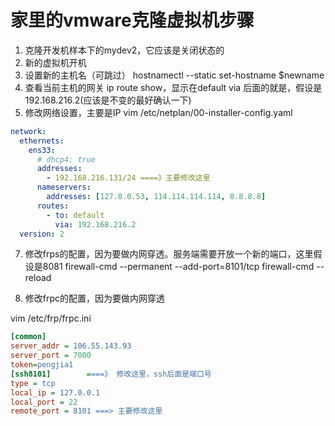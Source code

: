 # 家里的vmware克隆虚拟机步骤


1. 克隆开发机样本下的mydev2，它应该是关闭状态的
2. 新的虚拟机开机
3. 设置新的主机名（可跳过）
   hostnamectl --static set-hostname $newname
5. 查看当前主机的网关
   ip route show，显示在default via 后面的就是，假设是192.168.216.2(应该是不变的最好确认一下)
6. 修改网络设置，主要是IP
   vim /etc/netplan/00-installer-config.yaml
```yaml
network:
  ethernets:
    ens33:
      # dhcp4: true
      addresses:
        - 192.168.216.131/24 ====》主要修改这里
      nameservers:
        addresses: [127.0.0.53, 114.114.114.114, 8.8.8.8]
      routes:
        - to: default
          via: 192.168.216.2
  version: 2

```
7. 修改frps的配置，因为要做内网穿透。服务端需要开放一个新的端口，这里假设是8081
firewall-cmd --permanent --add-port=8101/tcp
firewall-cmd --reload

8. 修改frpc的配置，因为要做内网穿透

vim /etc/frp/frpc.ini
```ini
[common]
server_addr = 106.55.143.93
server_port = 7000
token=pengjia1
[ssh8101]        ====》 修改这里，ssh后面是端口号
type = tcp
local_ip = 127.0.0.1
local_port = 22
remote_port = 8101 ===> 主要修改这里
```
